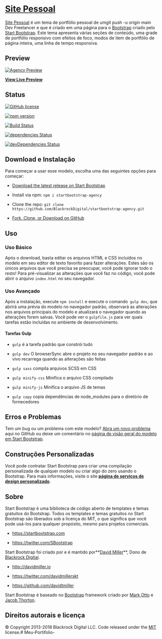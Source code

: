 # [Site Pessoal](https://github.com/Lukaspf17/site/)

  

  

[Site Pessoal](https://crisgit.github.io/site) é um tema de portfólio pessoal de umgit push -u origin main Dev Freelancer e que é criado em uma página para o [Bootstrap](http://getbootstrap.com/) criado pelo [Start Bootstrap](http://startbootstrap.com/). Este tema apresenta várias seções de conteúdo, uma grade de portfólio responsivo com efeitos de foco, modos de item de portfólio de página inteira, uma linha de tempo responsiva.  

## Preview

  

  

[![Agency Preview](https://crisgit.github.io/site/img/)](https://crisgit.github.io/site/)

  

  

**[View Live Preview](https://crisgit.github.io/site)**

  

  

## Status

  

  

[![GitHub license](https://img.shields.io/badge/license-MIT-blue.svg)](https://raw.githubusercontent.com/BlackrockDigital/startbootstrap-agency/master/LICENSE)

  

[![npm version](https://img.shields.io/npm/v/startbootstrap-agency.svg)](https://www.npmjs.com/package/startbootstrap-agency)

  

[![Build Status](https://travis-ci.org/BlackrockDigital/startbootstrap-agency.svg?branch=master)](https://travis-ci.org/BlackrockDigital/startbootstrap-agency)

  

[![dependencies Status](https://david-dm.org/BlackrockDigital/startbootstrap-agency/status.svg)](https://david-dm.org/BlackrockDigital/startbootstrap-agency)

  

[![devDependencies Status](https://david-dm.org/BlackrockDigital/startbootstrap-agency/dev-status.svg)](https://david-dm.org/BlackrockDigital/startbootstrap-agency?type=dev)

  

  

## Download e Instalação

  

 
Para começar a usar esse modelo, escolha uma das seguintes opções para começar:
  

*  [Download the latest release on Start Bootstrap](https://startbootstrap.com/template-overviews/agency/)

  

* Install via npm: `npm i startbootstrap-agency`

  

* Clone the repo: `git clone https://github.com/BlackrockDigital/startbootstrap-agency.git`

  

*  [Fork, Clone, or Download on GitHub](https://github.com/BlackrockDigital/startbootstrap-agency)

  

  

## Uso

  

  

### Uso Básico

  

  

  
Após o download, basta editar os arquivos HTML e CSS incluídos no modelo em seu editor de texto favorito para fazer alterações. Estes são os únicos arquivos que você precisa se preocupar, você pode ignorar todo o resto! Para pré-visualizar as alterações que você faz no código, você pode abrir o arquivo `index.html` no seu navegador.

  

  

###  Uso Avançado

  

  

  
Após a instalação, execute `npm install` e execute o comando` gulp dev`, que abrirá uma prévia do modelo no navegador padrão, observará as alterações nos arquivos principais do modelo e atualizará o navegador quando as alterações forem salvas. Você pode ver o `gulpfile.js` para ver quais tarefas estão incluídas no ambiente de desenvolvimento.

  

  

####   Tarefas Gulp 

  

  

-    `gulp` é a tarefa padrão que constrói tudo

  

-  `gulp dev`   O browserSync abre o projeto no seu navegador padrão e ao vivo recarrega quando as alterações são feitas

  

-  `gulp sass`   compila arquivos SCSS em CSS

  

-  `gulp minify-css`   Minifica o arquivo CSS compilado

  

-  `gulp minify-js`   Minifica o arquivo JS de temas

  

-  `gulp copy` copia dependências de node_modules para o diretório de fornecedores

  

  

##   Erros e Problemas

  

  

Tem um bug ou um problema com este modelo? [Abra um novo problema](https://github.com/BlackrockDigital/startbootstrap-agency/issues)  aqui no GitHub ou deixe um comentário no [página de visão geral do modelo em Start Bootstrap](http://startbootstrap.com/template-overviews/agency/).

  

  

## Construções Personalizadas

  

  

Você pode contratar Start Bootstrap para criar uma compilação personalizada de qualquer modelo ou criar algo do zero usando o Bootstrap. Para mais informações, visite o site **[página de serviços de design personalizado](https://startbootstrap.com/bootstrap-design-services/)**.

  

  

##  Sobre

  

  

  
Start Bootstrap é uma biblioteca de código aberto de templates e temas gratuitos do Bootstrap. Todos os templates e temas gratuitos no Start Bootstrap são liberados sob a licença do MIT, o que significa que você pode usá-los para qualquer propósito, mesmo para projetos comerciais.

  

  

* https://startbootstrap.com

  

* https://twitter.com/SBootstrap

  

  

  
Start Bootstrap foi criado por e é mantido por**[David Miller](http://davidmiller.io/)**, Dono de [Blackrock Digital](http://blackrockdigital.io/).

  

  

* http://davidmiller.io

  

* https://twitter.com/davidmillerskt

  

* https://github.com/davidtmiller

  

  
Start Bootstrap é baseado no [Bootstrap](http://getbootstrap.com/) framework criado por [Mark Otto](https://twitter.com/mdo) e [Jacob Thorton](https://twitter.com/fat).

  

  

## Direitos autorais e licença

  

  

:copyright: Copyright 2013-2018 Blackrock Digital LLC. Code released under the [MIT](https://github.com/BlackrockDigital/startbootstrap-agency/blob/gh-pages/LICENSE) license.#   M e u - P o r t i f o l i o - 
 
 